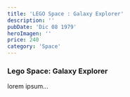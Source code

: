 ```yaml
---
title: 'LEGO Space : Galaxy Explorer'
description: ''
pubDate: 'Dic 08 1979'
heroImagen: ''
price: 240
category: 'Space'
---
```

### Lego Space: Galaxy Explorer
lorem ipsum...